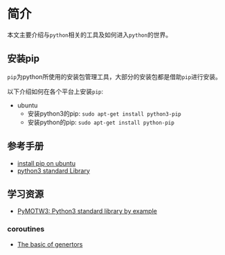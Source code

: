 # 简介

本文主要介绍与`python`相关的工具及如何进入`python`的世界。

## 安装pip

`pip`为python所使用的安装包管理工具，大部分的安装包都是借助`pip`进行安装。

以下介绍如何在各个平台上安装`pip`:

* ubuntu
  * 安装python3的pip: `sudo apt-get install python3-pip`
  * 安装python的pip: `sudo apt-get install python-pip`
  
## 参考手册

* [install pip on ubuntu](https://linuxize.com/post/how-to-install-pip-on-ubuntu-18.04/)
* [python3 standard Library](https://pymotw.com/3/index.html)

## 学习资源

* [PyMOTW3: Python3 standard library by example](https://pymotw.com/3/index.html)

### coroutines

* [The basic of genertors](https://realpython.com/introduction-to-python-generators/)
